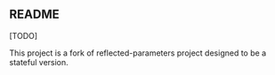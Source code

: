 ## README
[TODO]

This project is a fork of reflected-parameters project designed to be a stateful version.

